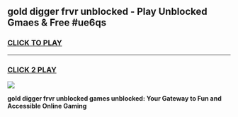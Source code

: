 
## gold digger frvr unblocked - Play Unblocked Gmaes & Free #ue6qs
<h3>
<a href="https://news.freeplayer.one?title=gold_digger_frvr_unblocked&ref=03M">CLICK TO PLAY</a></h3>
<hr>

<h3>
<a href="https://news.freeplayer.one?title=gold_digger_frvr_unblocked&ref=03M">CLICK 2 PLAY</a>
  
</h3>

<a href="https://news.freeplayer.one?title=gold_digger_frvr_unblocked&ref=03M"><img src="https://clearcache.store/games.png"></a>


**gold digger frvr unblocked games unblocked: Your Gateway to Fun and Accessible Online Gaming**
